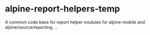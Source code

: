# alpine-report-helpers-temp

A common code base for report helper modules for alpine-mobile and alpine/source/reporting, ...
